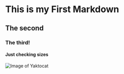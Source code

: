 # This is my First Markdown

## The second

### The third! 

#### Just checking sizes

![Image of Yaktocat](https://octodex.github.com/images/yaktocat.png)
